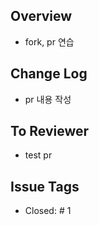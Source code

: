 ## Overview
- fork, pr 연습

## Change Log
- pr 내용 작성

## To Reviewer
- test pr

## Issue Tags
- Closed: # 1